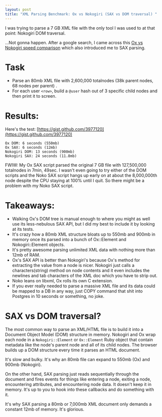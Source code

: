 ```yaml
---
layout: post
title: "XML Parsing Benchmark: Ox vs Nokogiri (SAX vs DOM traversal) "
---
```


I was trying to parse a 7 GB XML file with the only tool I was used to at that point: Nokogiri DOM traversal.

...Not gonna happen. After a google search, I came across this [Ox vs Nokogiri speed comparison](http://www.ohler.com/dev/xml_with_ruby/xml_with_ruby.html) which also introduced me to SAX parsing.

# Task

* Parse an 80mb XML file with 2,600,000 totalnodes (38k parent nodes, 68 nodes per parent) .
* For each user `<row>`, build a `@user` hash out of 3 specific child nodes and then print it to screen.

# Results:

Here's the test: [https://gist.github.com/3977120](https://gist.github.com/3977120)

~~~ text
Ox DOM: 6 seconds (550mb)
Ox SAX: 6 seconds (12mb)
Nokogiri DOM: 13 seconds (900mb)
Nokogiri SAX: 24 seconds (11.8mb)
~~~

FWIW: My Ox SAX script parsed the original 7 GB file with 127,500,000 totalnodes in 7min, 49sec. I wasn't even going to try either of the DOM scripts and the Noko SAX script hangs up early on at about the 8,000,000th node despite the CPU staying at 100% until I quit. So there might be a problem with my Noko SAX script.

# Takeaways:

* Walking Ox's DOM tree is manual enough to where you might as well use its less-nebulous SAX API, but I did my best to include it by looking at its tests.
* It's crazy how a 80mb XML structure bloats up to 550mb and 900mb in memory once its parsed into a bunch of Ox::Element and Nokogiri::Element objects.
* It's pretty awesome parsing unlimited XML data with nothing more than 12mb of RAM.
* Ox's SAX API is better than Nokogiri's because Ox's method for extracting the value from a node is nicer. Nokogiri just calls a characters(string) method on node contents and it even includes the newlines and tab characters of the XML doc which you have to strip out.
* Noko leans on libxml, Ox rolls its own C extension.
* If you ever really needed to parse a massive XML file and its data could be mapped to a DB in any way, just COPY command that shit into Postgres in 10 seconds or something, no joke.

# SAX vs DOM traversal?

The most common way to parse an XML/HTML file is to build it into a Document Object Model (DOM) structure in memory. Nokogiri and Ox wrap each node in a `Nokogiri::Element` or `Ox::Element` Ruby object that contain metadata like the node's parent node and all of its child nodes. The browser builds up a DOM structure every time it parses an HTML document. 

It's slow and bulky. It's why an 80mb file can expand to 550mb (Ox) and 900mb (Nokogiri).

On the other hand, SAX parsing just reads sequentially through the document and fires events for things like entering a node, exiting a node, encountering attributes, and encountering node data. It doesn't keep it in memory. It's up to you to hook into these callbacks and do something with it.

It's why SAX parsing a 80mb or 7,000mb XML document only demands a constant 12mb of memory. It's glorious.
